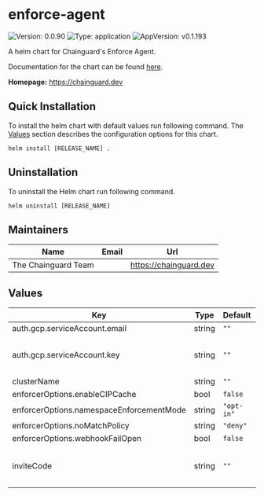 # enforce-agent

<!-- This README.md is generated. Please edit README.md.gotmpl -->

![Version: 0.0.90](https://img.shields.io/badge/Version-0.0.90-informational?style=flat-square) ![Type: application](https://img.shields.io/badge/Type-application-informational?style=flat-square) ![AppVersion: v0.1.193](https://img.shields.io/badge/AppVersion-v0.1.193-informational?style=flat-square)

A helm chart for Chainguard's Enforce Agent.

Documentation for the chart can be found [here](https://edu.chainguard.dev/chainguard/chainguard-enforce/chainguard-enforce-kubernetes/alternative-installation-methods/).

**Homepage:** <https://chainguard.dev>

## Quick Installation

To install the helm chart with default values run following command.
The [Values](#Values) section describes the configuration options for this chart.

```shell
helm install [RELEASE_NAME] .
```

## Uninstallation

To uninstall the Helm chart run following command.

```shell
helm uninstall [RELEASE_NAME]
```

## Maintainers

| Name | Email | Url |
| ---- | ------ | --- |
| The Chainguard Team |  | <https://chainguard.dev> |

## Values

| Key | Type | Default | Description |
|-----|------|---------|-------------|
| auth.gcp.serviceAccount.email | string | `""` | Email of the GCP Service Account. |
| auth.gcp.serviceAccount.key | string | `""` | The GCP Service Account key.json base64 encoded. This can be generated with: `gcloud iam service-accounts keys create key.json --iam-account=$NAME@@PROJECT.iam.gserviceaccount.com`. |
| clusterName | string | `""` |  |
| enforcerOptions.enableCIPCache | bool | `false` |  |
| enforcerOptions.namespaceEnforcementMode | string | `"opt-in"` |  |
| enforcerOptions.noMatchPolicy | string | `"deny"` |  |
| enforcerOptions.webhookFailOpen | bool | `false` |  |
| inviteCode | string | `""` | Invite code assigned to group where clusters will be registered. This can be generated with: `chainctl iam invite create $GROUP --cluster -ojson | jq -r .code` |
